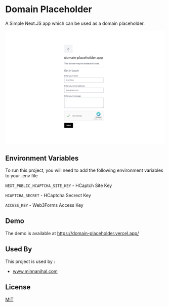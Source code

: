# Domain Placeholder

A Simple Next.JS app which can be used as a domain placeholder.

![Domain Placeholder](screenshot.png)

## Environment Variables

To run this project, you will need to add the following environment variables to your .env file

`NEXT_PUBLIC_HCAPTCHA_SITE_KEY` - HCaptch Site Key

`HCAPTCHA_SECRET` - HCaptcha Secrect Key

`ACCESS_KEY` - Web3Forms Access Key

## Demo

The demo is available at https://domain-placeholder.vercel.app/

## Used By

This project is used by :

-   www.minnanjhal.com

## License

[MIT](https://choosealicense.com/licenses/mit/)
